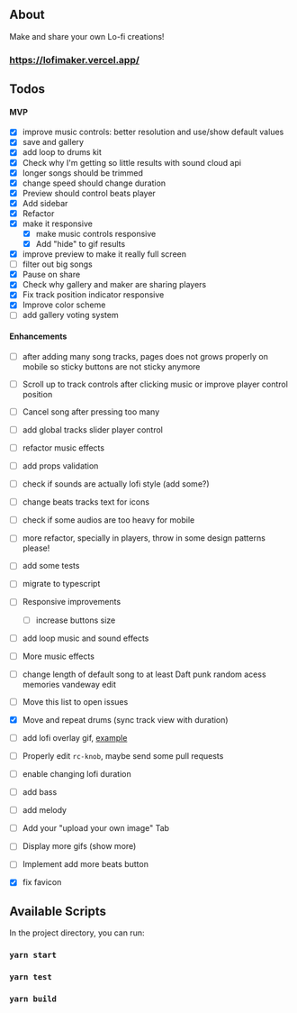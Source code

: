 ## About

Make and share your own Lo-fi creations!
### https://lofimaker.vercel.app/

## Todos

#### MVP
- [x] improve music controls: better resolution and use/show default values
- [x] save and gallery
- [x] add loop to drums kit
- [x] Check why I'm getting so little results with sound cloud api
- [x] longer songs should be trimmed
- [x] change speed should change duration
- [x] Preview should control beats player
- [x] Add sidebar
- [x] Refactor
- [x] make it responsive
    - [x] make music controls responsive
    - [x] Add "hide" to gif results   
- [x] improve preview to make it really full screen
- [ ] filter out big songs
- [x] Pause on share
- [x] Check why gallery and maker are sharing players   
- [x] Fix track position indicator responsive
- [x] Improve color scheme
- [ ] add gallery voting system

#### Enhancements
- [ ] after adding many song tracks, pages does not grows properly on mobile so sticky buttons are not sticky anymore
- [ ] Scroll up to track controls after clicking music or improve player control position
- [ ] Cancel song after pressing too many
- [ ] add global tracks slider player control
- [ ] refactor music effects
- [ ] add props validation
- [ ] check if sounds are actually lofi style (add some?)
- [ ] change beats tracks text for icons
- [ ] check if some audios are too heavy for mobile
- [ ] more refactor, specially in players, throw in some design patterns please!
- [ ] add some tests
- [ ] migrate to typescript
- [ ] Responsive improvements
    - [ ] increase buttons size 
- [ ] add loop music and sound effects
- [ ] More music effects
- [ ] change length of default song to at least Daft punk random acess memories vandeway edit
- [ ] Move this list to open issues
- [x] Move and repeat drums (sync track view with duration)
- [ ] add lofi overlay gif,
      [example](https://codepen.io/tr13ze/pen/tjzcK?__cf_chl_jschl_tk__=86ff40b0c54a506ceba8e5c4f286e088b66bfd6c-1594586904-0-AdNhqagNi_hkePENYfL2HxCt-ZaQVl6TNNMGZLa2ABpAFfbBB0jOCbbz012Xp1wjoRE-NdH4O3Bh2MeOhckFUwJ9ilZevtpk6kEdmc3QrghFm0ZGkO2vIphcA9tQ2nXfwyQqNoEbatYsl0qXKlWy4EPpI9EsbGomcGaVls-v2-SongcQVdSZ45jkqDVX0DwbTH7IXa_icgVkf9inRt7LWNXfgLSJqMHw4mz_ENaGBJtOwqsJsqjmrRyWkc_rE-6rhAj4wjtCjUSRknoUC-rUbLhf0O5O7mHcVy5_NWDJ1BJPlyGrcGWgQz6abEHCaNs4m6vJKRalZ4WMIHmwFLeJBP8NalL3V6Ylg4gDYIRAMvjL)
- [ ] Properly edit `rc-knob`, maybe send some pull requests
- [ ] enable changing lofi duration   
- [ ] add bass
- [ ] add melody
- [ ] Add your "upload your own image" Tab
- [ ] Display more gifs (show more)
- [ ] Implement add more beats button
- [x] fix favicon

  

## Available Scripts

In the project directory, you can run:

### `yarn start`

### `yarn test`

### `yarn build`
